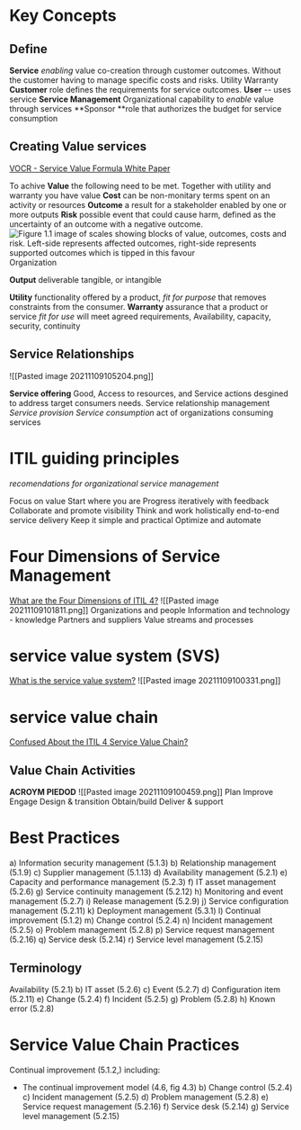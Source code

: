 # Key Concepts
## Define
**Service** *enabling* value co-creation through customer outcomes. Without the customer having to manage specific costs and risks.
Utility
Warranty
**Customer** role defines the requirements for service outcomes.
**User** -- uses service
**Service Management** Organizational capability to *enable* value through services
**Sponsor **role that authorizes the budget for service consumption
## Creating Value services 
[VOCR - Service Value Formula White Paper](https://www.axelos.com/resource-hub/white-paper/itil-4-and-vocr-the-service-value-formula)

To achive **Value** the following need to be met. Together with utility and warranty you have value
 	**Cost** can be non-monitary terms spent on an activity or resources
	**Outcome** a result for a stakeholder enabled by one or more outputs
	**Risk**  possible event that could cause harm, defined as the uncertainty of an outcome with a negative outcome.
![Figure 1.1 image of scales showing blocks of value, outcomes, costs and risk.  Left-side represents affected outcomes, right-side represents supported outcomes which is tipped in this favour](https://eu-images.contentstack.com/v3/assets/blt0bc74001569a8a62/bltb79f104c0cd5d843/60100cea4b3bc10c1955971f/figure-1-1-itil-vocr-600x521.gif)
Organization  
	
**Output** deliverable tangible, or intangible  
	
**Utility**  functionality offered by a product, *fit for purpose* that removes constraints from the consumer.
**Warranty** assurance that a product or service *fit for use* will meet agreed requirements, Availability, capacity, security, continuity

## Service Relationships
![[Pasted image 20211109105204.png]]

**Service offering** Good, Access to resources, and Service actions desgined to address target consumers needs.
Service relationship management  
*Service provision* 
*Service consumption* act of organizations consuming services
# ITIL guiding principles
*recomendations for organizational service management*

Focus on value 
Start where you are 
Progress iteratively with feedback  
Collaborate and promote visibility
Think and work holistically  end-to-end service delivery 
Keep it simple and practical 
Optimize and automate
# Four Dimensions of Service Management
[What are the Four Dimensions of ITIL 4?](https://info.axiossystems.com/blog/what-are-the-four-dimensions-of-itil-4)
![[Pasted image 20211109101811.png]]
Organizations and people
Information and technology - knowledge 
Partners and suppliers 
Value streams and processes
# service value system (SVS)
[What is the service value system?](https://info.axiossystems.com/blog/what-is-the-itil4-service-value-system)
![[Pasted image 20211109100331.png]]
# service value chain
[Confused About the ITIL 4 Service Value Chain?](https://info.axiossystems.com/blog/itil-4-service-value-chain)

## Value Chain Activities
**ACROYM PIEDOD**
![[Pasted image 20211109100459.png]]
Plan
Improve
Engage 
Design & transition
Obtain/build 
Deliver & support 
# Best Practices
a) Information security management (5.1.3)
b) Relationship management (5.1.9)
c) Supplier management (5.1.13)
d) Availability management (5.2.1)
e) Capacity and performance management (5.2.3)
f) IT asset management (5.2.6)
g) Service continuity management (5.2.12)
h) Monitoring and event management (5.2.7)
i) Release management (5.2.9)
j) Service configuration management (5.2.11)
k) Deployment management (5.3.1)
l) Continual improvement (5.1.2)
m) Change control (5.2.4)
n) Incident management (5.2.5)
o) Problem management (5.2.8)
p) Service request management (5.2.16)
q) Service desk (5.2.14)
r) Service level management (5.2.15)
## Terminology
Availability (5.2.1)
b) IT asset (5.2.6)
c) Event (5.2.7)
d) Configuration item (5.2.11)
e) Change (5.2.4)
f) Incident (5.2.5)
g) Problem (5.2.8)
h) Known error (5.2.8)
# Service Value Chain Practices
Continual improvement (5.1.2,) including:
- The continual improvement model (4.6, fig 4.3)
b) Change control (5.2.4)
c) Incident management (5.2.5)
d) Problem management (5.2.8)
e) Service request management (5.2.16)
f) Service desk (5.2.14)
g) Service level management (5.2.15)
